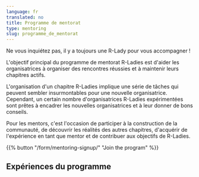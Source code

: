 ```yaml
---
language: fr
translated: no
title: Programme de mentorat
type: mentoring
slug: programme_de_mentorat
---
```


Ne vous inquiétez pas, il y a toujours une R-Lady pour vous accompagner !

L'objectif principal du programme de mentorat R-Ladies est d'aider les organisatrices à organiser des rencontres réussies et à maintenir leurs chapitres actifs.

L'organisation d'un chapitre R-Ladies implique une série de tâches qui peuvent sembler insurmontables pour une nouvelle organisatrice.
Cependant, un certain nombre d'organisatrices R-Ladies expérimentées sont prêtes à encadrer les nouvelles organisatrices et à leur donner de bons conseils.

Pour les mentors, c'est l'occasion de participer à la construction de la communauté, de découvrir les réalités des autres chapitres, d'acquérir de l'expérience en tant que mentor et de contribuer aux objectifs de R-Ladies.

{{% button "/form/mentoring-signup/" "Join the program" %}}

## Expériences du programme
